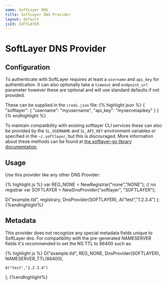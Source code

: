 ```yaml
---
name: SoftLayer DNS
title: SoftLayer DNS Provider
layout: default
jsId: SOFTLAYER
---
```


# SoftLayer DNS Provider

## Configuration
To authenticate with SoftLayer requires at least a `username` and `api_key` for authentication. It can also optionally take a `timeout` and `endpoint_url` parameter however these are optional and will use standard defaults if not provided.

These can be supplied in the `creds.json` file:
{% highlight json %}
{
  "softlayer": {
    "username": "myusername",
    "api_key": "mysecretapikey"
  }
}
{% endhighlight %}

To maintain compatibility with existing softlayer CLI services these can also be provided by the `SL_USERNAME` and `SL_API_KEY` environment variables or specified in the `~/.softlayer`, but this is discouraged. More information about these methods can be found at [the softlayer-go library documentation](https://github.com/softlayer/softlayer-go#sessions).

## Usage
Use this provider like any other DNS Provider:

{% highlight js %}
var REG_NONE = NewRegistrar("none","NONE"); // no registrar
var SOFTLAYER = NewDnsProvider("softlayer", "SOFTLAYER");

D("example.tld", registrary, DnsProvider(SOFTLAYER),
    A("test","1.2.3.4")
);
{%endhighlight%}

## Metadata
This provider does not recognize any special metadata fields unique to SoftLayer dns.
For compatibility with the pre-generated NAMESERVER fields it's recommended to set the NS TTL to 86400 such as:

{% highlight js %}
D("example.tld", REG_NONE, DnsProvider(SOFTLAYER),
    NAMESERVER_TTL(86400),

    A("test","1.2.3.4")
);
{%endhighlight%}